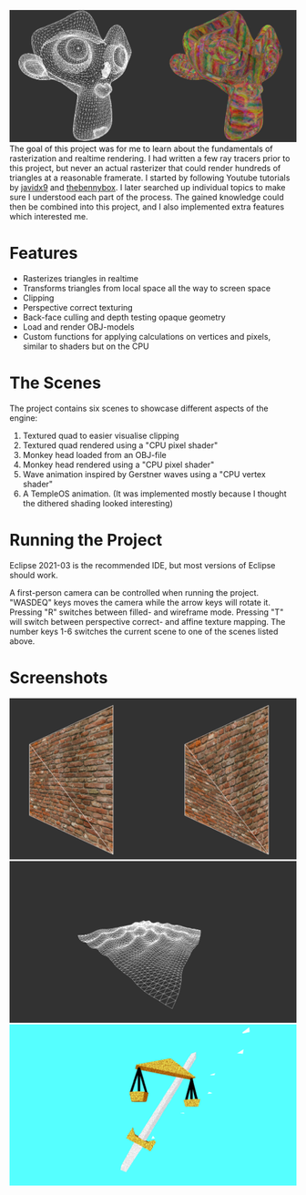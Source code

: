 ![github-small](res/gfx/Showcase1.png)
The goal of this project was for me to learn about the fundamentals of rasterization and realtime rendering. I had written a few ray tracers prior to this project, but never an actual rasterizer that could render hundreds of triangles at a reasonable framerate. I started by following Youtube tutorials by [javidx9](https://www.youtube.com/channel/UC-yuWVUplUJZvieEligKBkA) and [thebennybox](https://www.youtube.com/user/thebennybox). I later searched up individual topics to make sure I understood each part of the process. The gained knowledge could then be combined into this project, and I also implemented extra features which interested me.
# Features
* Rasterizes triangles in realtime
* Transforms triangles from local space all the way to screen space
* Clipping
* Perspective correct texturing
* Back-face culling and depth testing opaque geometry
* Load and render OBJ-models
* Custom functions for applying calculations on vertices and pixels, similar to shaders but on the CPU

# The Scenes
The project contains six scenes to showcase different aspects of the engine:
1. Textured quad to easier visualise clipping
2. Textured quad rendered using a "CPU pixel shader"
3. Monkey head loaded from an OBJ-file
4. Monkey head rendered using a "CPU pixel shader"
5. Wave animation inspired by Gerstner waves using a "CPU vertex shader"
6. A TempleOS animation. (It was implemented mostly because I thought the dithered shading looked interesting)

# Running the Project
Eclipse 2021-03 is the recommended IDE, but most versions of Eclipse should work.

A first-person camera can be controlled when running the project. "WASDEQ" keys moves the camera while the arrow keys will rotate it. Pressing "R" switches between filled- and wireframe mode. Pressing "T" will switch between perspective correct- and affine texture mapping. The number keys 1-6 switches the current scene to one of the scenes listed above.

# Screenshots
![github-small](res/gfx/Showcase2.png)
![github-small](res/gfx/Showcase3.png)
![github-small](res/gfx/Showcase5.png)
